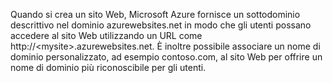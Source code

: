 Quando si crea un sito Web, Microsoft Azure fornisce un sottodominio descrittivo nel dominio azurewebsites.net in modo che gli utenti possano accedere al sito Web utilizzando un URL come http://&lt;mysite\>.azurewebsites.net. È inoltre possibile associare un nome di dominio personalizzato, ad esempio contoso.com, al sito Web per offrire un nome di dominio più riconoscibile per gli utenti.

